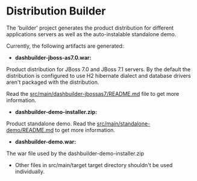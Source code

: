 Distribution Builder
==========================

The 'builder' project generates the product distribution for different applications servers as well as the
auto-instalable standalone demo.

Currently, the following artifacts are generated:

* **dashbuilder-jboss-as7.0.war:**

Product distribution for JBoss 7.0 and JBoss 7.1 servers.
By the default the distribution is configured to use H2 hibernate dialect and database drivers aren't packaged with
the distribution.

Read the [src/main/dashbuilder-jbossas7/README.md](https://github.com/droolsjbpm/dashboard-builder/blob/master/builder/src/main/dashbuilder-jbossas7/README.md) file to get more information.

* **dashbuilder-demo-installer.zip:**

Product standalone demo.
Read the [src/main/standalone-demo/README.md](https://github.com/droolsjbpm/dashboard-builder/blob/master/builder/src/main/standalone-demo/README.md) to get more information.

* **dashbuilder-demo.war:**

The war file used by the dashbuilder-demo-installer.zip

* Other files in src/main/target target directory shouldn't be used individually.